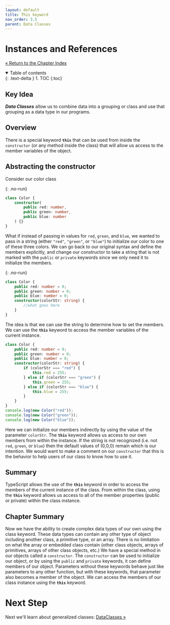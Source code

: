 ```yaml
---
layout: default
title: This keyword
nav_order: 3.5
parent: Data Classes
---
```


# Instances and References

[&laquo; Return to the Chapter Index](index.md)

<details open markdown="block">
  <summary>
    Table of contents
  </summary>
  {: .text-delta }
1. TOC
{:toc}
</details>

## Key Idea

**_Data Classes_** allow us to combine data into a grouping or class and use that grouping as a data type in our programs.

## Overview

There is a special keyword **`this`** that can be used from inside the `constructor` (or any method inside the class) that will allow us access to the member variables of the object.

## Abstracting the constructor

Consider our color class

{: .no-run}

```typescript
class Color {
    constructor(
        public red: number,
        public green: number,
        public blue: number
    ) {}
}
```

What if instead of passing in values for `red`, `green`, and `blue`, we wanted to pass in a string (either `"red"`, `"green"`, or `"blue"`) to initialize our color to one of these three colors. We can go back to our original syntax and define the members explicitly, and change our constructor to take a string that is not marked with the `public` or `private` keywords since we only need it to initialize the members.

{: .no-run}

```typescript
class Color {
    public red: number = 0;
    public green: number = 0;
    public blue: number = 0;
    constructor(colorStr: string) {
        //what goes here
    }
}
```

The idea is that we can use the string to determine how to set the members. We can use the **`this`** keyword to access the member variables of the current instance.

```typescript
class Color {
    public red: number = 0;
    public green: number = 0;
    public blue: number = 0;
    constructor(colorStr: string) {
        if (colorStr === "red") {
            this.red = 255;
        } else if (colorStr === "green") {
            this.green = 255;
        } else if (colorStr === "blue") {
            this.blue = 255;
        }
    }
}
console.log(new Color("red"));
console.log(new Color("green"));
console.log(new Color("blue"));
```

Here we can initialize our members indirectly by using the value of the parameter `colorStr`. The **`this`** keyword allows us access to our own members from within the instance. If the string is not recognized (i.e. not `red`, `green`, or `blue`) then the default values of (0,0,0) remain which is our intention. We would want to make a comment on our `constructor` that this is the behavior to help users of our class to know how to use it.

## Summary

TypeScript allows the use of the **`this`** keyword in order to access the members of the current instance of the class. From within the class, using the **`this`** keyword allows us access to all of the member properties (public or private) within the class instance.

## Chapter Summary

Now we have the ability to create complex data types of our own using the class keyword. These data types can contain any other type of object including another class, a primitive type, or an array. There is no limitation on what the array or embedded class contain (other class objects, arrays of primitives, arrays of other class objects, etc.) We have a special method in our objects called a `constructor`. The `constructor` can be used to initialize our object, or by using the `public` and `private` keywords, it can define members of our object. Parameters without these keywords behave just like parameters to any other function, but with these keywords, that parameter also becomes a member of the object. We can access the members of our class instance using the **`this`** keyword.

# Next Step

Next we'll learn about generalized classes: [DataClasses &raquo;](../4-classes/index.md)

